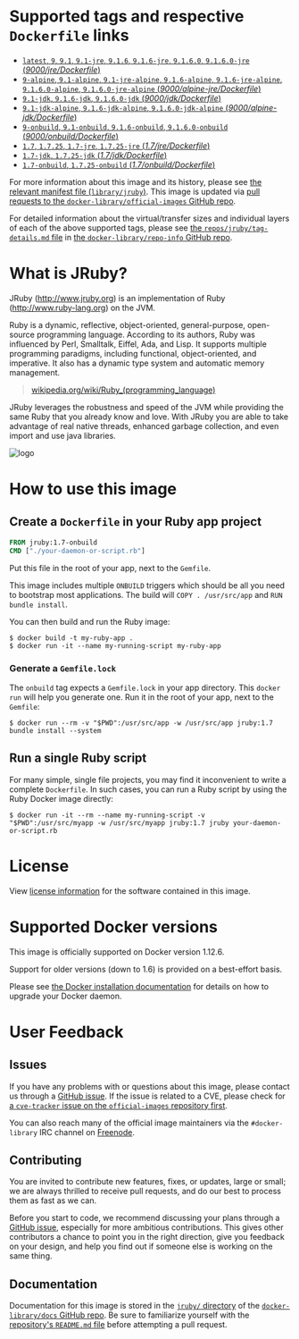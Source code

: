# Supported tags and respective `Dockerfile` links

-	[`latest`, `9`, `9.1`, `9.1-jre`, `9.1.6`, `9.1.6-jre`, `9.1.6.0`, `9.1.6.0-jre` (*9000/jre/Dockerfile*)](https://github.com/cpuguy83/docker-jruby/blob/11d2f7ede980a68f5058ed4d8fa8e11bb3fc9d92/9000/jre/Dockerfile)
-	[`9-alpine`, `9.1-alpine`, `9.1-jre-alpine`, `9.1.6-alpine`, `9.1.6-jre-alpine`, `9.1.6.0-alpine`, `9.1.6.0-jre-alpine` (*9000/alpine-jre/Dockerfile*)](https://github.com/cpuguy83/docker-jruby/blob/11d2f7ede980a68f5058ed4d8fa8e11bb3fc9d92/9000/alpine-jre/Dockerfile)
-	[`9.1-jdk`, `9.1.6-jdk`, `9.1.6.0-jdk` (*9000/jdk/Dockerfile*)](https://github.com/cpuguy83/docker-jruby/blob/11d2f7ede980a68f5058ed4d8fa8e11bb3fc9d92/9000/jdk/Dockerfile)
-	[`9.1-jdk-alpine`, `9.1.6-jdk-alpine`, `9.1.6.0-jdk-alpine` (*9000/alpine-jdk/Dockerfile*)](https://github.com/cpuguy83/docker-jruby/blob/11d2f7ede980a68f5058ed4d8fa8e11bb3fc9d92/9000/alpine-jdk/Dockerfile)
-	[`9-onbuild`, `9.1-onbuild`, `9.1.6-onbuild`, `9.1.6.0-onbuild` (*9000/onbuild/Dockerfile*)](https://github.com/cpuguy83/docker-jruby/blob/11d2f7ede980a68f5058ed4d8fa8e11bb3fc9d92/9000/onbuild/Dockerfile)
-	[`1.7`, `1.7.25`, `1.7-jre`, `1.7.25-jre` (*1.7/jre/Dockerfile*)](https://github.com/cpuguy83/docker-jruby/blob/11d2f7ede980a68f5058ed4d8fa8e11bb3fc9d92/1.7/jre/Dockerfile)
-	[`1.7-jdk`, `1.7.25-jdk` (*1.7/jdk/Dockerfile*)](https://github.com/cpuguy83/docker-jruby/blob/11d2f7ede980a68f5058ed4d8fa8e11bb3fc9d92/1.7/jdk/Dockerfile)
-	[`1.7-onbuild`, `1.7.25-onbuild` (*1.7/onbuild/Dockerfile*)](https://github.com/cpuguy83/docker-jruby/blob/11d2f7ede980a68f5058ed4d8fa8e11bb3fc9d92/1.7/onbuild/Dockerfile)

For more information about this image and its history, please see [the relevant manifest file (`library/jruby`)](https://github.com/docker-library/official-images/blob/master/library/jruby). This image is updated via [pull requests to the `docker-library/official-images` GitHub repo](https://github.com/docker-library/official-images/pulls?q=label%3Alibrary%2Fjruby).

For detailed information about the virtual/transfer sizes and individual layers of each of the above supported tags, please see [the `repos/jruby/tag-details.md` file](https://github.com/docker-library/repo-info/blob/master/repos/jruby/tag-details.md) in [the `docker-library/repo-info` GitHub repo](https://github.com/docker-library/repo-info).

# What is JRuby?

JRuby (http://www.jruby.org) is an implementation of Ruby (http://www.ruby-lang.org) on the JVM.

Ruby is a dynamic, reflective, object-oriented, general-purpose, open-source programming language. According to its authors, Ruby was influenced by Perl, Smalltalk, Eiffel, Ada, and Lisp. It supports multiple programming paradigms, including functional, object-oriented, and imperative. It also has a dynamic type system and automatic memory management.

> [wikipedia.org/wiki/Ruby_(programming_language)](https://en.wikipedia.org/wiki/Ruby_%28programming_language%29)

JRuby leverages the robustness and speed of the JVM while providing the same Ruby that you already know and love. With JRuby you are able to take advantage of real native threads, enhanced garbage collection, and even import and use java libraries.

![logo](https://raw.githubusercontent.com/docker-library/docs/fbdaaa95f768de2cb4508dde956912f4081a824a/jruby/logo.png)

# How to use this image

## Create a `Dockerfile` in your Ruby app project

```dockerfile
FROM jruby:1.7-onbuild
CMD ["./your-daemon-or-script.rb"]
```

Put this file in the root of your app, next to the `Gemfile`.

This image includes multiple `ONBUILD` triggers which should be all you need to bootstrap most applications. The build will `COPY . /usr/src/app` and `RUN bundle install`.

You can then build and run the Ruby image:

```console
$ docker build -t my-ruby-app .
$ docker run -it --name my-running-script my-ruby-app
```

### Generate a `Gemfile.lock`

The `onbuild` tag expects a `Gemfile.lock` in your app directory. This `docker run` will help you generate one. Run it in the root of your app, next to the `Gemfile`:

```console
$ docker run --rm -v "$PWD":/usr/src/app -w /usr/src/app jruby:1.7 bundle install --system
```

## Run a single Ruby script

For many simple, single file projects, you may find it inconvenient to write a complete `Dockerfile`. In such cases, you can run a Ruby script by using the Ruby Docker image directly:

```console
$ docker run -it --rm --name my-running-script -v "$PWD":/usr/src/myapp -w /usr/src/myapp jruby:1.7 jruby your-daemon-or-script.rb
```

# License

View [license information](https://github.com/jruby/jruby/blob/master/COPYING) for the software contained in this image.

# Supported Docker versions

This image is officially supported on Docker version 1.12.6.

Support for older versions (down to 1.6) is provided on a best-effort basis.

Please see [the Docker installation documentation](https://docs.docker.com/installation/) for details on how to upgrade your Docker daemon.

# User Feedback

## Issues

If you have any problems with or questions about this image, please contact us through a [GitHub issue](https://github.com/cpuguy83/docker-jruby/issues). If the issue is related to a CVE, please check for [a `cve-tracker` issue on the `official-images` repository first](https://github.com/docker-library/official-images/issues?q=label%3Acve-tracker).

You can also reach many of the official image maintainers via the `#docker-library` IRC channel on [Freenode](https://freenode.net).

## Contributing

You are invited to contribute new features, fixes, or updates, large or small; we are always thrilled to receive pull requests, and do our best to process them as fast as we can.

Before you start to code, we recommend discussing your plans through a [GitHub issue](https://github.com/cpuguy83/docker-jruby/issues), especially for more ambitious contributions. This gives other contributors a chance to point you in the right direction, give you feedback on your design, and help you find out if someone else is working on the same thing.

## Documentation

Documentation for this image is stored in the [`jruby/` directory](https://github.com/docker-library/docs/tree/master/jruby) of the [`docker-library/docs` GitHub repo](https://github.com/docker-library/docs). Be sure to familiarize yourself with the [repository's `README.md` file](https://github.com/docker-library/docs/blob/master/README.md) before attempting a pull request.
